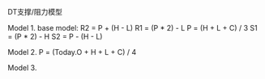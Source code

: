 DT支撑/阻力模型

Model 1.
    base model:
    R2 = P + (H - L)
    R1 = (P * 2) - L
    P = (H + L + C) / 3
    S1 = (P * 2) - H
    S2 = P - (H - L)

Model 2.
    P = (Today.O + H + L + C) / 4

Model 3.
